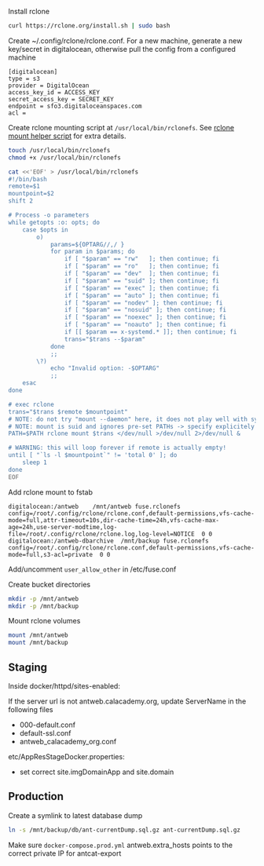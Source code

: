 
Install rclone
```bash
curl https://rclone.org/install.sh | sudo bash
```

Create ~/.config/rclone/rclone.conf. For a new machine, generate a new key/secret in digitalocean,
otherwise pull the config from a configured machine

```
[digitalocean]
type = s3
provider = DigitalOcean
access_key_id = ACCESS_KEY
secret_access_key = SECRET_KEY
endpoint = sfo3.digitaloceanspaces.com
acl =
```

Create rclone mounting script at `/usr/local/bin/rclonefs`. See 
[rclone mount helper script](https://github.com/rclone/rclone/wiki/rclone-mount-helper-script) for extra details.


```bash
touch /usr/local/bin/rclonefs
chmod +x /usr/local/bin/rclonefs

cat <<'EOF' > /usr/local/bin/rclonefs
#!/bin/bash
remote=$1
mountpoint=$2
shift 2

# Process -o parameters
while getopts :o: opts; do
    case $opts in
        o)
            params=${OPTARG//,/ }
            for param in $params; do
                if [ "$param" == "rw"   ]; then continue; fi
                if [ "$param" == "ro"   ]; then continue; fi
                if [ "$param" == "dev"  ]; then continue; fi
                if [ "$param" == "suid" ]; then continue; fi
                if [ "$param" == "exec" ]; then continue; fi
                if [ "$param" == "auto" ]; then continue; fi
                if [ "$param" == "nodev" ]; then continue; fi
                if [ "$param" == "nosuid" ]; then continue; fi
                if [ "$param" == "noexec" ]; then continue; fi
                if [ "$param" == "noauto" ]; then continue; fi
                if [[ $param == x-systemd.* ]]; then continue; fi
                trans="$trans --$param"
            done
            ;;
        \?)
            echo "Invalid option: -$OPTARG"
            ;;
    esac
done

# exec rclone
trans="$trans $remote $mountpoint"
# NOTE: do not try "mount --daemon" here, it does not play well with systemd automount, use '&'!
# NOTE: mount is suid and ignores pre-set PATHs -> specify explicitely
PATH=$PATH rclone mount $trans </dev/null >/dev/null 2>/dev/null &

# WARNING: this will loop forever if remote is actually empty!
until [ "`ls -l $mountpoint`" != 'total 0' ]; do
    sleep 1
done
EOF
```


Add rclone mount to fstab
```
digitalocean:/antweb	/mnt/antweb	fuse.rclonefs	config=/root/.config/rclone/rclone.conf,default-permissions,vfs-cache-mode=full,attr-timeout=10s,dir-cache-time=24h,vfs-cache-max-age=24h,use-server-modtime,log-file=/root/.config/rclone/rclone.log,log-level=NOTICE	0 0
digitalocean:/antweb-dbarchive	/mnt/backup	fuse.rclonefs	config=/root/.config/rclone/rclone.conf,default-permissions,vfs-cache-mode=full,s3-acl=private	0 0
```

Add/uncomment `user_allow_other` in /etc/fuse.conf

Create bucket directories
```bash
mkdir -p /mnt/antweb
mkdir -p /mnt/backup
```

Mount rclone volumes
```bash
mount /mnt/antweb
mount /mnt/backup
```

Staging
---

Inside docker/httpd/sites-enabled:

If the server url is not antweb.calacademy.org, update ServerName in the following files

* 000-default.conf
* default-ssl.conf
* antweb_calacademy_org.conf


etc/AppResStageDocker.properties:
* set correct site.imgDomainApp and site.domain


Production
---

Create a symlink to latest database dump
```bash
ln -s /mnt/backup/db/ant-currentDump.sql.gz ant-currentDump.sql.gz
```

Make sure  `docker-compose.prod.yml` antweb.extra_hosts points to the correct private IP for antcat-export
